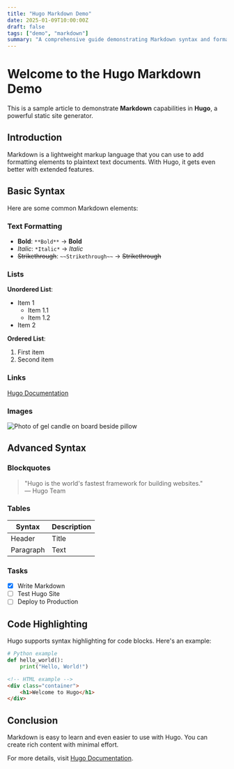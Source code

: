 ```yaml
---
title: "Hugo Markdown Demo"
date: 2025-01-09T10:00:00Z
draft: false
tags: ["demo", "markdown"]
summary: "A comprehensive guide demonstrating Markdown syntax and formatting capabilities in Hugo, including basic and advanced features like text formatting, lists, code highlighting, and more."
---
```


# Welcome to the Hugo Markdown Demo

This is a sample article to demonstrate **Markdown** capabilities in **Hugo**, a powerful static site generator.

## Introduction

Markdown is a lightweight markup language that you can use to add formatting elements to plaintext text documents. With Hugo, it gets even better with extended features.

## Basic Syntax

Here are some common Markdown elements:

### Text Formatting

- **Bold**: `**Bold**` → **Bold**
- *Italic*: `*Italic*` → *Italic*
- ~~Strikethrough~~: `~~Strikethrough~~` → ~~Strikethrough~~

### Lists

**Unordered List**:
  - Item 1
    - Item 1.1
    - Item 1.2
  - Item 2

**Ordered List**:
  1. First item
  2. Second item

### Links

[Hugo Documentation](https://gohugo.io)

### Images

![Photo of gel candle on board beside pillow](https://images.unsplash.com/photo-1483095348487-53dbf97d8d5b?q=80&w=2670&auto=format&fit=crop&ixlib=rb-4.0.3&ixid=M3wxMjA3fDB8MHxwaG90by1wYWdlfHx8fGVufDB8fHx8fA%3D%3D)

## Advanced Syntax

### Blockquotes

> "Hugo is the world's fastest framework for building websites."  
> — Hugo Team

### Tables

| Syntax      | Description |
|-------------|-------------|
| Header      | Title       |
| Paragraph   | Text        |

### Tasks

- [x] Write Markdown
- [ ] Test Hugo Site
- [ ] Deploy to Production

## Code Highlighting

Hugo supports syntax highlighting for code blocks. Here's an example:

```python
# Python example
def hello_world():
    print("Hello, World!")
```

```html
<!-- HTML example -->
<div class="container">
    <h1>Welcome to Hugo</h1>
</div>
```

## Conclusion

Markdown is easy to learn and even easier to use with Hugo. You can create rich content with minimal effort.

For more details, visit [Hugo Documentation](https://gohugo.io).